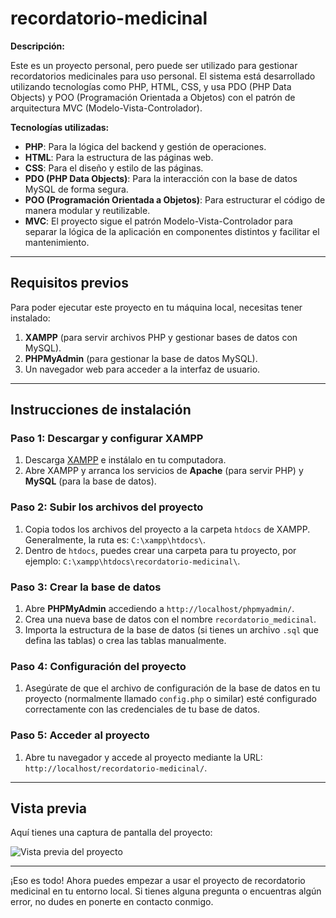 # recordatorio-medicinal

**Descripción:**

Este es un proyecto personal, pero puede ser utilizado para gestionar recordatorios medicinales para uso personal. El sistema está desarrollado utilizando tecnologías como PHP, HTML, CSS, y usa PDO (PHP Data Objects) y POO (Programación Orientada a Objetos) con el patrón de arquitectura MVC (Modelo-Vista-Controlador).

**Tecnologías utilizadas:**

- **PHP**: Para la lógica del backend y gestión de operaciones.
- **HTML**: Para la estructura de las páginas web.
- **CSS**: Para el diseño y estilo de las páginas.
- **PDO (PHP Data Objects)**: Para la interacción con la base de datos MySQL de forma segura.
- **POO (Programación Orientada a Objetos)**: Para estructurar el código de manera modular y reutilizable.
- **MVC**: El proyecto sigue el patrón Modelo-Vista-Controlador para separar la lógica de la aplicación en componentes distintos y facilitar el mantenimiento.

---

## Requisitos previos

Para poder ejecutar este proyecto en tu máquina local, necesitas tener instalado:

1. **XAMPP** (para servir archivos PHP y gestionar bases de datos con MySQL).
2. **PHPMyAdmin** (para gestionar la base de datos MySQL).
3. Un navegador web para acceder a la interfaz de usuario.

---

## Instrucciones de instalación

### Paso 1: Descargar y configurar XAMPP

1. Descarga [XAMPP](https://www.apachefriends.org/es/index.html) e instálalo en tu computadora.
2. Abre XAMPP y arranca los servicios de **Apache** (para servir PHP) y **MySQL** (para la base de datos).

### Paso 2: Subir los archivos del proyecto

1. Copia todos los archivos del proyecto a la carpeta `htdocs` de XAMPP. Generalmente, la ruta es: `C:\xampp\htdocs\`.
2. Dentro de `htdocs`, puedes crear una carpeta para tu proyecto, por ejemplo: `C:\xampp\htdocs\recordatorio-medicinal\`.

### Paso 3: Crear la base de datos

1. Abre **PHPMyAdmin** accediendo a `http://localhost/phpmyadmin/`.
2. Crea una nueva base de datos con el nombre `recordatorio_medicinal`.
3. Importa la estructura de la base de datos (si tienes un archivo `.sql` que defina las tablas) o crea las tablas manualmente.

### Paso 4: Configuración del proyecto

1. Asegúrate de que el archivo de configuración de la base de datos en tu proyecto (normalmente llamado `config.php` o similar) esté configurado correctamente con las credenciales de tu base de datos.

### Paso 5: Acceder al proyecto

1. Abre tu navegador y accede al proyecto mediante la URL: `http://localhost/recordatorio-medicinal/`.

---

## Vista previa

Aquí tienes una captura de pantalla del proyecto:

![Vista previa del proyecto](proyecto.jpg)

---

¡Eso es todo! Ahora puedes empezar a usar el proyecto de recordatorio medicinal en tu entorno local. Si tienes alguna pregunta o encuentras algún error, no dudes en ponerte en contacto conmigo.

